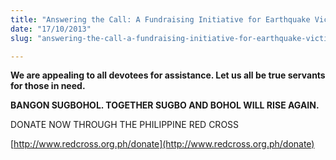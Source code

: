 ```yaml
---
title: "Answering the Call: A Fundraising Initiative for Earthquake Victims in Cebu and Bohol"
date: "17/10/2013"
slug: "answering-the-call-a-fundraising-initiative-for-earthquake-victims-in-cebu-and-bohol"

---
```


**We are appealing to all devotees for assistance. Let us all be true servants for those in need.**

**BANGON SUGBOHOL. TOGETHER SUGBO AND BOHOL WILL RISE AGAIN.**

DONATE NOW THROUGH THE PHILIPPINE RED CROSS

[http://www.redcross.org.ph/donate](http://www.redcross.org.ph/donate)
